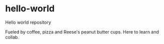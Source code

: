 # hello-world
Hello world repository

Fueled by coffee, pizza and Reese's peanut butter cups. 
Here to learn and collab.
